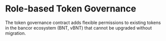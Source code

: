 # Role-based Token Governance

The token governance contract adds flexible permissions to existing tokens in the bancor ecosystem (BNT, vBNT) that cannot be upgraded without migration.
